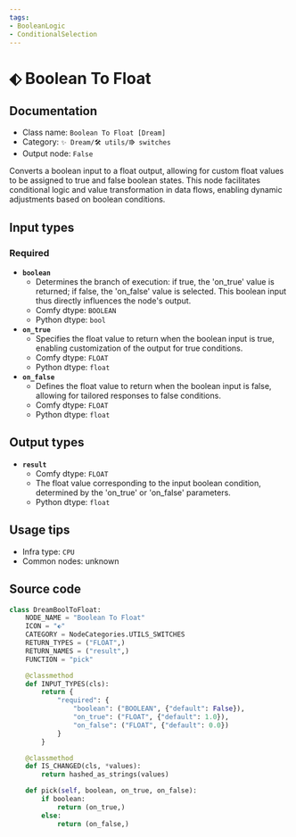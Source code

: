 ```yaml
---
tags:
- BooleanLogic
- ConditionalSelection
---
```


# ⬖ Boolean To Float
## Documentation
- Class name: `Boolean To Float [Dream]`
- Category: `✨ Dream/🛠 utils/⭆ switches`
- Output node: `False`

Converts a boolean input to a float output, allowing for custom float values to be assigned to true and false boolean states. This node facilitates conditional logic and value transformation in data flows, enabling dynamic adjustments based on boolean conditions.
## Input types
### Required
- **`boolean`**
    - Determines the branch of execution: if true, the 'on_true' value is returned; if false, the 'on_false' value is selected. This boolean input thus directly influences the node's output.
    - Comfy dtype: `BOOLEAN`
    - Python dtype: `bool`
- **`on_true`**
    - Specifies the float value to return when the boolean input is true, enabling customization of the output for true conditions.
    - Comfy dtype: `FLOAT`
    - Python dtype: `float`
- **`on_false`**
    - Defines the float value to return when the boolean input is false, allowing for tailored responses to false conditions.
    - Comfy dtype: `FLOAT`
    - Python dtype: `float`
## Output types
- **`result`**
    - Comfy dtype: `FLOAT`
    - The float value corresponding to the input boolean condition, determined by the 'on_true' or 'on_false' parameters.
    - Python dtype: `float`
## Usage tips
- Infra type: `CPU`
- Common nodes: unknown


## Source code
```python
class DreamBoolToFloat:
    NODE_NAME = "Boolean To Float"
    ICON = "⬖"
    CATEGORY = NodeCategories.UTILS_SWITCHES
    RETURN_TYPES = ("FLOAT",)
    RETURN_NAMES = ("result",)
    FUNCTION = "pick"

    @classmethod
    def INPUT_TYPES(cls):
        return {
            "required": {
                "boolean": ("BOOLEAN", {"default": False}),
                "on_true": ("FLOAT", {"default": 1.0}),
                "on_false": ("FLOAT", {"default": 0.0})
            }
        }

    @classmethod
    def IS_CHANGED(cls, *values):
        return hashed_as_strings(values)

    def pick(self, boolean, on_true, on_false):
        if boolean:
            return (on_true,)
        else:
            return (on_false,)

```

